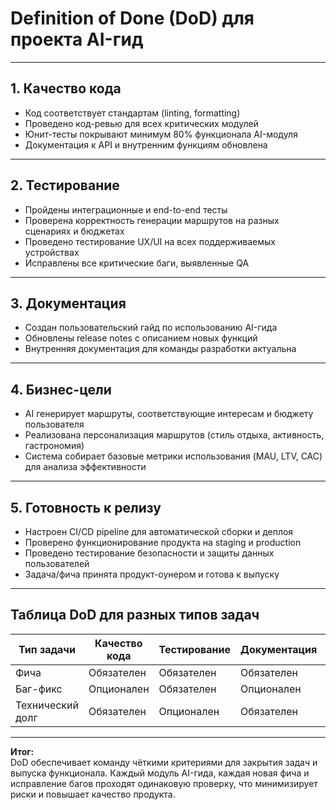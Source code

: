 # Definition of Done (DoD) для проекта AI-гид

---

## 1. Качество кода

-  Код соответствует стандартам (linting, formatting)  
-  Проведено код-ревью для всех критических модулей  
-  Юнит-тесты покрывают минимум 80% функционала AI-модуля  
-  Документация к API и внутренним функциям обновлена  

---

## 2. Тестирование

-  Пройдены интеграционные и end-to-end тесты  
-  Проверена корректность генерации маршрутов на разных сценариях и бюджетах  
-  Проведено тестирование UX/UI на всех поддерживаемых устройствах  
-  Исправлены все критические баги, выявленные QA  

---

## 3. Документация

-  Создан пользовательский гайд по использованию AI-гидa  
-  Обновлены release notes с описанием новых функций  
-  Внутренняя документация для команды разработки актуальна  

---

## 4. Бизнес-цели

-  AI генерирует маршруты, соответствующие интересам и бюджету пользователя  
-  Реализована персонализация маршрутов (стиль отдыха, активность, гастрономия)  
-  Система собирает базовые метрики использования (MAU, LTV, CAC) для анализа эффективности  

---

## 5. Готовность к релизу

-  Настроен CI/CD pipeline для автоматической сборки и деплоя  
-  Проверено функционирование продукта на staging и production  
-  Проведено тестирование безопасности и защиты данных пользователей  
-  Задача/фича принята продукт-оунером и готова к выпуску  

---

## Таблица DoD для разных типов задач

| Тип задачи          | Качество кода | Тестирование | Документация | Бизнес-цели | Готовность к релизу |
|--------------------|---------------|--------------|--------------|-------------|-------------------|
| Фича               | Обязателен    | Обязателен   | Обязателен   | Обязателен  | Обязателен        |
| Баг-фикс           | Опционален    | Обязателен   | Опционален   | Опционален  | Обязателен        |
| Технический долг   | Обязателен    | Опционален   | Обязателен   | Опционален  | Опционален        |


---

 **Итог:**  
DoD обеспечивает команду чёткими критериями для закрытия задач и выпуска функционала. Каждый модуль AI-гидa, каждая новая фича и исправление багов проходят одинаковую проверку, что минимизирует риски и повышает качество продукта.
